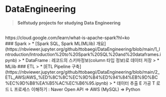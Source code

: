 # DataEngineering
>  **Selfstudy projects for studying Data Engineering**

</br>
https://cloud.google.com/learn/what-is-apache-spark?hl=ko
</br>
### Spark 
>  * [Spark SQL, Spark ML(MLlib) 개요](https://nbviewer.jupyter.org/github/ttobaegi/DataEngineering/blob/main/1_Introduction/Introduction%20to%20Spark%20SQL%20and%20dataframes.ipynb)
>  * DataFrame : 레코드의 스키마정보(column 타입 정보)로 데이터 저장
>  * MLlib
### ETL
>  * [ETL Pipeline 구축](https://nbviewer.jupyter.org/github/ttobaegi/DataEngineering/blob/main/2_ETL_AWS/AWS_%ED%8C%8C%EC%9D%B4%ED%94%84%EB%9D%BC%EC%9D%B8%EA%B5%AC%EC%B6%95.ipynb) 
>  * 데이터 추출 E 가공 T 로드 L 프로세스 이해하기 : Naver Open API  ⇒ AWS (MySQL) ⇒ Python
